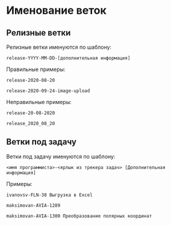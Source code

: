 # Именование веток

## Релизные ветки

Релизные ветки именуются по шаблону:

```text
release-YYYY-MM-DD-[дополнительная информация]
```

Правильные примеры:

```text
release-2020-08-20

release-2020-09-24-image-upload
```

Неправильные примеры:

```text
release-20-08-2020

release_2020_08_20
```

## Ветки под задачу

Ветки под задачу именуются по шаблону:

```text
<имя программиста>-<ярлык из трекера задач> [Дополнительная информация]
```

Примеры:

```text
ivanovsv-FLN-38 Выгрузка в Excel

maksimovan-AVIA-1289

maksimovan-AVIA-1300 Преобразование полярных координат
```
